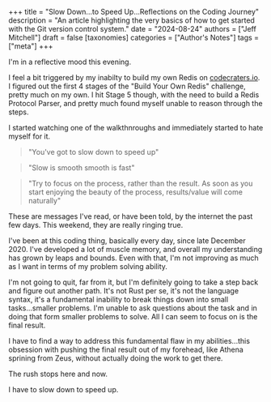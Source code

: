 +++
title = "Slow Down...to Speed Up...Reflections on the Coding Journey"
description = "An article highlighting the very basics of how to get started with the Git version control system."
date = "2024-08-24"
authors = ["Jeff Mitchell"]
draft = false
[taxonomies]
categories = ["Author's Notes"]
tags = ["meta"]
+++

I'm in a reflective mood this evening.

I feel a bit triggered by my inabilty to build my own Redis on [codecraters.io](https://codecrafters.io). I figured out the first 4 stages of the "Build Your Own Redis" challenge, pretty much on my own. I hit Stage 5 though, with the need to build a Redis Protocol Parser, and pretty much found myself unable to reason through the steps.

I started watching one of the walkthnroughs and immediately started to hate myself for it.

> "You've got to slow down to speed up"

> "Slow is smooth smooth is fast"

> "Try to focus on the process, rather than the result. As soon as you start enjoying the beauty of the process, results/value will come naturally"

These are messages I've read, or have been told, by the internet the past few days. This weekend, they are really ringing true.

I've been at this coding thing, basically every day, since late December 2020. I've developed a lot of muscle memory, and overall my understanding has grown by leaps and bounds. Even with that, I'm not improving as much as I want in terms of my problem solving ability.

I'm not going to quit, far from it, but I'm definitely going to take a step back and figure out another path. It's not Rust per se, it's not the language syntax, it's a fundamental inability to break things down into small tasks...smaller problems. I'm unable to ask questions about the task and in doing that form smaller problems to solve. All I can seem to focus on is the final result.

I have to find a way to address this fundamental flaw in my abilities...this obsession with pushing the final result out of my forehead, like Athena sprining from Zeus, without actually doing the work to get there.

The rush stops here and now.

I have to slow down to speed up.
